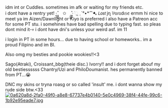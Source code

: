idm int or Cuddles. sometimes im afk or waiting for my friends etc.  
i dont have a rentry yet!
·͙*̩̩͙˚̩̥̩̥*̩̩̥͙　✩　*̩̩̥͙˚̩̥̩̥*̩̩͙‧͙ ׂׂૢ
ˏˋ°•*⁀➷ 𝘓𝘰𝘴𝘵 įղ ⅌ᥲɾᥲdเ᥉ꫀ
ermm hi nice to meet ya im Aizen/Dawnlight or Kiyo is preferred i also have a Patreon acc for some PT stu. i somehines have bad spelling due to typing fast. so pleas dont mind it-💀 i dont have dni's unless your weird asf. im 11

i login in PT in some hours... due to having school or homeworks..
im a proud Filipino and im BI.

Also omg my besties and pookie wookies!!<3

Sago(Atraki), Croissant_bbg(theie disc.) Ivorry!! and i dont forget abouf my old bestiessssss Chantry/Uzi and PhiloDoumanist. hes permanently banned from PT...😭

DNC  my skins or tryna roasg or so called 'insult' me. i dont wanna show my rude side btw.<33
 [![0a620a8d-2fa0-49f0-a8e8-67737e4b0140-5e0c4969-38f4-44fe-99c6-1b92e95eade7.jpg](https://i.postimg.cc/25xzZGXm/0a620a8d-2fa0-49f0-a8e8-67737e4b0140-5e0c4969-38f4-44fe-99c6-1b92e95eade7.jpg)](https://postimg.cc/7Cf8v3kQ)
